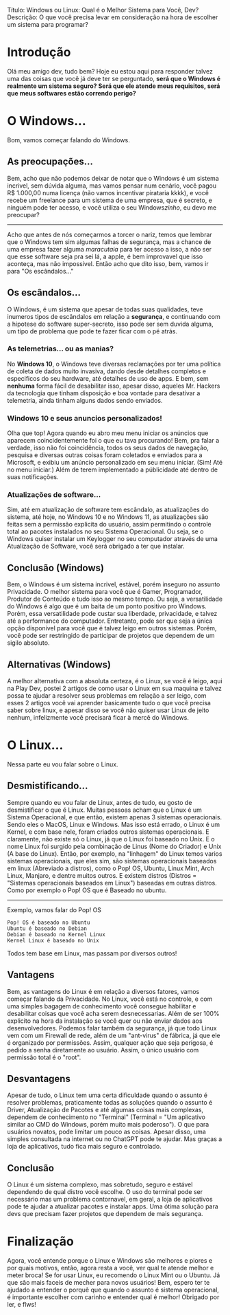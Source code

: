 Título: Windows ou Linux: Qual é o Melhor Sistema para Você, Dev?
Descrição: O que você precisa levar em consideração na hora de escolher um sistema para programar?


# Introdução

Olá meu amigo dev, tudo bem? Hoje eu estou aqui para responder talvez uma das coisas que você já deve ter se perguntado, **será que o Windows é realmente um sistema seguro? Será que ele atende meus requisitos, será que meus softwares estão correndo perigo?**


# O Windows...

Bom, vamos começar falando do Windows.


## As preocupações...

Bem, acho que não podemos deixar de notar que o Windows é um sistema incrivel, sem dúvida alguma, mas vamos pensar num cenário, você pagou R$ 1.000,00 numa licença (não vamos incentivar pirataria kkkk), e você recebe um freelance para um sistema de uma empresa, que é secreto, e ninguém pode ter acesso, e você utiliza o seu Windows*zinho*, eu devo me preocupar?

---

Acho que antes de nós começarmos a torcer o nariz, temos que lembrar que o Windows tem sim algumas falhas de segurança, mas a chance de uma empresa fazer alguma *maracutaia* para ter acesso a isso, a não ser que esse software seja pra sei lá, a apple, é bem improvavel que isso aconteça, mas não impossivel. Então acho que dito isso, bem, vamos ir para "Os escândalos..."


## Os escândalos...

O Windows, é um sistema que apesar de todas suas qualidades, teve inumeros tipos de escândalos em relação a **segurança**, e continuando com a hipotese do software super-secreto, isso pode ser sem duvida alguma, um tipo de problema que pode te fazer ficar com o pé atrás.

### As telemetrias... ou as manias?
No **Windows 10**, o Windows teve diversas reclamações por ter uma política de coleta de dados muito invasiva, dando desde detalhes completos e especificos do seu hardware, até detalhes de uso de apps. E bem, sem **nenhuma** forma fácil de desabilitar isso, apesar disso, aqueles Mr. Hackers da tecnologia que tinham disposição e boa vontade para desativar a telemetria, ainda tinham alguns dados sendo enviados.

### Windows 10 e seus anuncios personalizados!

Olha que top! Agora quando eu abro meu menu iniciar os anúncios que aparecem coincidentemente foi o que eu tava procurando! Bem, pra falar a verdade, isso não foi coincidência, todos os seus dados de navegação, pesquisa e diversas outras coisas foram coletados e enviados para a Microsoft, e exibiu um anúncio personalizado em seu menu iniciar. (Sim! Até no menu iniciar.) Além de terem implementado a públicidade até dentro de suas notificações. 


### Atualizações de software...

Sim, até em atualização de software tem escândalo, as atualizações do sistema, até hoje, no Windows 10 e no Windows 11, as atualizações são feitas sem a permissão explicita do usuário, assim permitindo o controle total ao pacotes instalados no seu Sistema Operacional. Ou seja, se o Windows quiser instalar um Keylogger no seu computador através de uma Atualização de Software, você será obrigado a ter que instalar.


## Conclusão (Windows)

Bem, o Windows é um sistema incrivel, estável, porém inseguro no assunto Privacidade. O melhor sistema para você que é Gamer, Programador, Produtor de Conteúdo e tudo isso ao mesmo tempo. Ou seja, a versatilidade do Windows é algo que é um baita de um ponto positivo pro Windows. Porém, essa versatilidade pode custar sua liberdade, privacidade, e talvez até a performance do computador. Entretanto, pode ser que seja a única opção disponivel para você que é talvez leigo em outros sistemas. Porém, você pode ser restringido de participar de projetos que dependem de um sigilo absoluto.

## Alternativas (Windows)

A melhor alternativa com a absoluta certeza, é o Linux, se você é leigo, aqui na Play Dev, postei 2 artigos de como usar o Linux em sua maquina e talvez possa te ajudar a resolver seus problemas em relação a ser leigo, com esses 2 artigos você vai aprender basicamente tudo o que você precisa saber sobre linux, e apesar disso se você não quiser usar Linux de jeito nenhum, infelizmente você precisará ficar à mercê do Windows.


# O Linux...

Nessa parte eu vou falar sobre o Linux.

## Desmistificando...

Sempre quando eu vou falar de Linux, antes de tudo, eu gosto de desmistificar o que é Linux. Muitas pessoas acham que o Linux é um Sistema Operacional, e que então, existem apenas 3 sistemas operacionais. Sendo eles o MacOS, Linux e Windows. Mas isso está errado, o Linux é um Kernel, e com base nele, foram criados outros sistemas operacionais. E claramente, não existe só o Linux, já que o Linux foi baseado no Unix. E o nome Linux foi surgido pela combinação de Linus (Nome do Criador) e Unix (A base do Linux). Então, por exemplo, na "linhagem" do Linux temos varios sistemas operacionais, que eles sim, são sistemas operacionais baseados em linux (Abreviado a distros), como o Pop! OS, Ubuntu, Linux Mint, Arch Linux, Manjaro, e dentre muitos outros. E existem distros (Distros = "Sistemas operacionais baseados em Linux") baseadas em outras distros. Como por exemplo o Pop! OS que é Baseado no ubuntu.

---

Exemplo, vamos falar do Pop! OS

```
Pop! OS é baseado no Ubuntu
Ubuntu é baseado no Debian
Debian é baseado no Kernel Linux
Kernel Linux é baseado no Unix
```

Todos tem base em Linux, mas passam por diversos outros!


## Vantagens

Bem, as vantagens do Linux é em relação a diversos fatores, vamos começar falando da Privacidade. No Linux, você está no controle, e com uma simples bagagem de conhecimento você consegue habilitar e desabilitar coisas que você acha serem desnecessarias. Além de ser 100% explicito na hora da instalação se você quer ou não enviar dados aos desenvolvedores. Podemos falar também da segurança, já que todo Linux vem com um Firewall de rede, além de um "ant-virus" de fábrica, já que ele é organizado por permissões. Assim, qualquer ação que seja perigosa, é pedido a senha diretamente ao usuário. Assim, o único usuário com permissão total é o "root".

## Desvantagens

Apesar de tudo, o Linux tem uma certa dificuldade quando o assunto é resolver problemas, praticamente todas as soluções quando o assunto é Driver, Atualização de Pacotes e até algumas coisas mais complexas, dependem de conhecimento no "Terminal" (Terminal = "Um aplicativo similar ao CMD do Windows, porém muito mais poderoso"). O que para usuários novatos, pode limitar um pouco as coisas. Apesar disso, uma simples consultada na internet ou no ChatGPT pode te ajudar. Mas graças a loja de aplicativos, tudo fica mais seguro e controlado.

## Conclusão

O Linux é um sistema complexo, mas sobretudo, seguro e estável dependendo de qual distro você escolhe. O uso do terminal pode ser necessário mas um problema contornavel, em geral, a loja de aplicativos pode te ajudar a atualizar pacotes e instalar apps. Uma ótima solução para devs que precisam fazer projetos que dependem de mais segurança.

# Finalização

Agora, você entende porque o Linux e Windows são melhores e piores e por quais motivos, então, agora resta a você, ver qual te atende melhor e meter broca! Se for usar Linux, eu recomendo o Linux Mint ou o Ubuntu. Já que são mais faceis de mecher para novos usuários! Bem, espero ter te ajudado a entender o porquê que quando o assunto é sistema operacional, é importante escolher com carinho e entender qual é melhor! Obrigado por ler, e flws!
